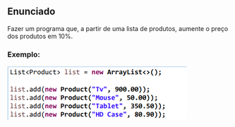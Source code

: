 ## Enunciado

Fazer um programa que, a partir de uma lista de produtos, aumente o
preço dos produtos em 10%.

### Exemplo:

![img.png](img.png)

